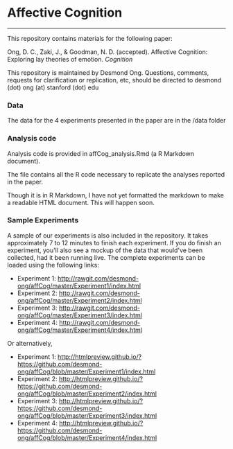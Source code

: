 # Affective Cognition
-----

This repository contains materials for the following paper:

Ong, D. C., Zaki, J., & Goodman, N. D. (accepted). Affective Cognition: Exploring lay theories of emotion. *Cognition*

This repository is maintained by Desmond Ong. Questions, comments, requests for clarification or replication, etc, should be directed to desmond (dot) ong (at) stanford (dot) edu



### Data

The data for the 4 experiments presented in the paper are in the /data folder



### Analysis code

Analysis code is provided in affCog_analysis.Rmd (a R Markdown document). 

The file contains all the R code necessary to replicate the analyses reported in the paper.

Though it is in R Markdown, I have not yet formatted the markdown to make a readable HTML document. This will happen soon.



### Sample Experiments

A sample of our experiments is also included in the repository. It takes approximately 7 to 12 minutes to finish each experiment. If you do finish an experiment, you'll also see a mockup of the data that would've been collected, had it been running live. The complete experiments can be loaded using the following links:

- Experiment 1: http://rawgit.com/desmond-ong/affCog/master/Experiment1/index.html
- Experiment 2: http://rawgit.com/desmond-ong/affCog/master/Experiment2/index.html
- Experiment 3: http://rawgit.com/desmond-ong/affCog/master/Experiment3/index.html
- Experiment 4: http://rawgit.com/desmond-ong/affCog/master/Experiment4/index.html


Or alternatively, 

- Experiment 1: http://htmlpreview.github.io/?https://github.com/desmond-ong/affCog/blob/master/Experiment1/index.html
- Experiment 2: http://htmlpreview.github.io/?https://github.com/desmond-ong/affCog/blob/master/Experiment2/index.html
- Experiment 3: http://htmlpreview.github.io/?https://github.com/desmond-ong/affCog/blob/master/Experiment3/index.html
- Experiment 4: http://htmlpreview.github.io/?https://github.com/desmond-ong/affCog/blob/master/Experiment4/index.html






